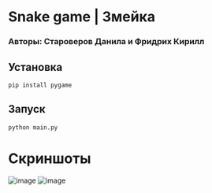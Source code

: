 # Snake game | Змейка
### Авторы: Староверов Данила и Фридрих Кирилл
## Установка
```
pip install pygame
```
## Запуск
```
python main.py
```

# Скриншоты
![image](https://github.com/user-attachments/assets/e8052072-e06c-4d04-a55c-9f2f8cdf3ca8)
![image](https://github.com/user-attachments/assets/9105d488-b28e-4228-bd22-a1376586a29a)
